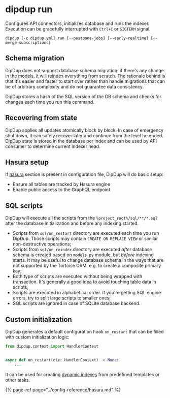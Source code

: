 # dipdup run

Configures API connectors, initializes database and runs the indexer. Execution can be gracefully interrupted with `Ctrl+C` or `SIGTERM` signal.

```shell
dipdup [-c dipdup.yml] run [--postpone-jobs] [--early-realtime] [--merge-subscriptions]
```

## Schema migration

DipDup does not support database schema migration: if there's any change in the models, it will reindex everything from scratch. The rationale behind is that it's easier and faster to start over rather than handle migrations that can be of arbitrary complexity and do not guarantee data consistency.

DipDup stores a hash of the SQL version of the DB schema and checks for changes each time you run this command.

## Recovering from state

DipDup applies all updates atomically block by block. In case of emergency shut down, it can safely recover later and continue from the level he ended. DipDup state is stored in the database per index and can be used by API consumer to determine current indexer head.

## Hasura setup

If [hasura](../config-reference/hasura.md) section is present in configuration file, DipDup will do basic setup:

* Ensure all tables are tracked by Hasura engine
* Enable public access to the GraphQL endpoint

## SQL scripts

DipDup will execute all the scripts from the `%project_root%/sql/**/*.sql` after the database initialization and before any indexing started.

* Scripts from `sql/on_restart` directory are executed each time you run DipDup. Those scripts may contain `CREATE OR REPLACE VIEW` or similar non-destructive operations;
* Scripts from `sql/on_reindex` directory are executed _after_ database schema is created based on `models.py` module, but _before_ indexing starts. It may be useful to change database schema in the ways that are not supported by the Tortoise ORM, e.g. to create a composite primary key;
* Both type of scripts are executed without being wrapped with transaction. It's generally a good idea to avoid touching table data in scripts;
* Scripts are executed in alphabetical order. If you're getting SQL engine errors, try to split large scripts to smaller ones;
* SQL scripts are ignored in case of SQLite database backend.

## Custom initialization

DipDup generates a default configuration hook `on_restart` that can be filled with custom initialization logic:

```python
from dipdup.context import HandlerContext


async def on_restart(ctx: HandlerContext) -> None:
    ...
```

It can be used for creating [dynamic indexes](../config-reference/templates.md#dynamic-instances) from predefined templates or other tasks.

{% page-ref page="../config-reference/hasura.md" %}
